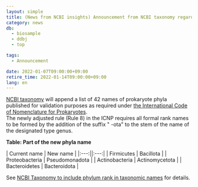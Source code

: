 ```yaml
---
layout: simple
title: (News from NCBI insights) Announcement from NCBI taxonomy regarding Bacterial formal phyla
category: news
db:
  - biosample
  - ddbj
  - top

tags:
  - Announcement

date: 2022-01-07T09:00:00+09:00
retire_time: 2022-01-14T09:00:00+09:00
lang: en
---
```


[NCBI taxonomy](https://www.ncbi.nlm.nih.gov/taxonomy) will append a list of 42 names of prokaryote phyla published for validation purposes as required under [the International Code of Nomenclature for Prokaryotes](https://www.microbiologyresearch.org/content/journal/ijsem/10.1099/ijsem.0.000778).    
The newly adjusted rule (Rule 8) in the ICNP requires all formal rank names to be formed by the addition of the suffix " -ota" to the stem of the name of the designated type genus.

**Table: Part of the new phyla name**

| Current name | New name |
|:---:||:---:|
| Firmicutes | Bacillota |
| Proteobacteria | Pseudomonadota |
| Actinobacteria | Actinomycetota |
| Bacteroidetes | Bacteroidota |

See [NCBI Taxonomy to include phylum rank in taxonomic names](https://ncbiinsights.ncbi.nlm.nih.gov/2021/12/10/ncbi-taxonomy-prokaryote-phyla-added/) for details.


